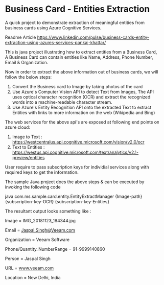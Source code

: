 # Business Card - Entities Extraction
A quick project to demonstrate extraction of meaningful entities from business cards using Azure Cognitive Services.

Readme Article
https://www.linkedin.com/pulse/business-cards-entity-extraction-using-azures-services-pankaj-khattar/

This is java project illustrating how to extract entities from a Business Card, A Business Card can contain entities like Name, Address, Phone Number, Email & Organization.

Now in order to extract the above information out of business cards, we will follow the below steps:
1) Convert the Business card to Image by taking photos of the card
2) Use Azure's Computer Vision API to detect Text from Images, The API uses optical character recognition (OCR) and extract the recognized words into a machine-readable character stream.
3) Use Azure's Entity Recognition API onto the extracted Text to extract Entities with links to more information on the web (Wikipedia and Bing)

The web services for the above api's are exposed at following end points on azure cloud:
1) Image to Text : https://westcentralus.api.cognitive.microsoft.com/vision/v2.0/ocr
2) Text to Entities : https://westus.api.cognitive.microsoft.com/text/analytics/v2.1-preview/entities

User require to pass subscription keys for individial services along with required keys to get the information.

The sample Java project does the above steps & can be executed by invoking the following code

java com.ms.sample.card.entity.EntityExtractManager {Image-path} {subscription-key-OCR} {subscription-key-Entities}

The resultant output looks something like :

Image = IMG_20181123_184344.jpg

Email = Jaspal.Singh@Veeam.com

Organization = Veeam Software

Phone/Quantity_NumberRange = 91-9999140860

Person = Jaspal Singh

URL = www.veeam.com

Location = New Delhi, India


